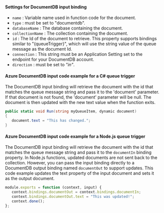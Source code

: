 #### Settings for DocumentDB input binding

- `name` : Variable name used in function code for the document.
- `type` : must be set to "documentdb".
- `databaseName` : The database containing the document.
- `collectionName` : The collection containing the document.
- `id` : The Id of the document to retrieve. This property supports bindings similar to "{queueTrigger}", which will use the string value of the queue message as the document Id.
- `connection` : This string must be an Application Setting set to the endpoint for your DocumentDB account. 
- `direction`  : must be set to *"in"*.

#### Azure DocumentDB input code example for a C# queue trigger
 
The DocumentDB input binding will retrieve the document with the id that matches the queue message string and pass it to the 'document' parameter. If that document is not found, the 'document' parameter will be null. The document is then updated with the new text value when the function exits.
 
 ```csharp
public static void Run(string myQueueItem, dynamic document)
{   
    document.text = "This has changed.";
}
```

#### Azure DocumentDB input code example for a Node.js queue trigger
 
The DocumentDB input binding will retrieve the document with the id that matches the queue message string and pass it to the `documentIn` binding property. In Node.js functions, updated documents are not sent back to the collection. However, you can pass the input binding directly to a DocumentDB output binding named `documentOut` to support updates. This code example updates the text property of the input document and sets it as the output document.
 
 ```javascript
module.exports = function (context, input) {   
    context.bindings.documentOut = context.bindings.documentIn;
    context.bindings.documentOut.text = "This was updated!";
    context.done();
};
```